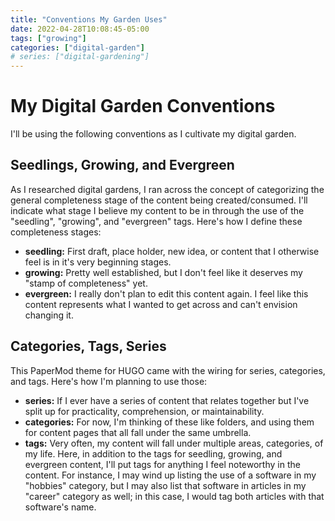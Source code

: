 ```yaml
---
title: "Conventions My Garden Uses"
date: 2022-04-28T10:08:45-05:00
tags: ["growing"]
categories: ["digital-garden"]
# series: ["digital-gardening"]
---
```

# My Digital Garden Conventions

I'll be using the following conventions as I cultivate my digital garden.

## Seedlings, Growing, and Evergreen
As I researched digital gardens, I ran across the concept of categorizing the general completeness stage of the content being created/consumed. I'll indicate what stage I believe my content to be in through the use of the "seedling", "growing", and "evergreen" tags. Here's how I define these completeness stages:
* **seedling:** First draft, place holder, new idea, or content that I otherwise feel is in it's very beginning stages.
* **growing:** Pretty well established, but I don't feel like it deserves my "stamp of completeness" yet.
* **evergreen:** I really don't plan to edit this content again. I feel like this content represents what I wanted to get across and can't envision changing it.

## Categories, Tags, Series
This PaperMod theme for HUGO came with the wiring for series, categories, and tags. Here's how I'm planning to use those:
* **series:** If I ever have a series of content that relates together but I've split up for practicality, comprehension, or maintainability.
* **categories:** For now, I'm thinking of these like folders, and using them for content pages that all fall under the same umbrella. 
* **tags:** Very often, my content will fall under multiple areas, categories, of my life. Here, in addition to the tags for seedling, growing, and evergreen content, I'll put tags for anything I feel noteworthy in the content. For instance, I may wind up listing the use of a software in my "hobbies" category, but I may also list that software in articles in my "career" category as well; in this case, I would tag both articles with that software's name.
